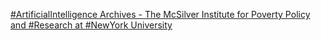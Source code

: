 [#ArtificialIntelligence Archives - The McSilver Institute for Poverty Policy and #Research at #NewYork University](https://qi.tc/qi/119453)